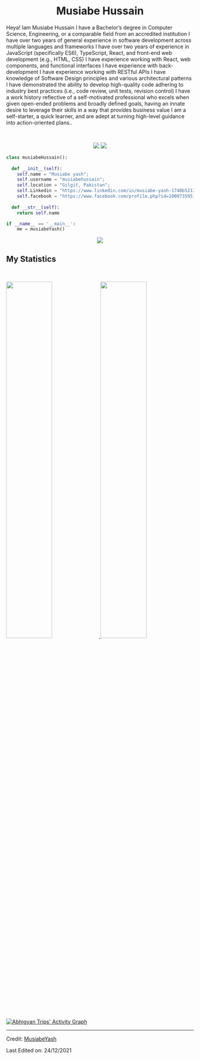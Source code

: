<h1 align="center">
  <b>Musiabe Hussain</b>
</h1>

Heya! Iam Musiabe Hussain
I  have a Bachelor’s degree in Computer Science, Engineering, or a comparable field from an accredited institution
I have  over two  years of general experience in software development across multiple languages and frameworks
I have over two years of experience in JavaScript (specifically ES6), TypeScript, React, and front-end web development (e.g., HTML, CSS) 
I have experience working with React, web components, and functional interfaces
I have  experience with back-development 
I have experience working with RESTful APIs
I have knowledge of Software Design principles and various architectural patterns
I have demonstrated the ability to develop high-quality code adhering to industry best practices (i.e., code review, unit tests, revision control)
I have a work history reflective of a self-motivated professional who excels when given open-ended problems and broadly defined goals, having an innate desire to leverage their skills in a way that provides business value
I am  a self-starter, a quick learner, and are adept at turning high-level guidance into action-oriented plans..

<br>

<p>
<div align="center">
  <img src="https://img.shields.io/badge/-HTML-c58545?style=for-the-badge&logo=html5&logoColor=c58545&labelColor=282828">
  <img src="https://img.shields.io/badge/-CSS-d1a01f?style=for-the-badge&logo=css3&logoColor=d1a01f&labelColor=282828">
</div>
</p>

```python
class musiabeHussain():
    
  def __init__(self):
    self.name = "Musiabe yash";
    self.username = "musiabehussain";
    self.location = "Gilgit, Pakistan";
    self.Linkedin = "https://www.linkedin.com/in/musiabe-yash-1740b5213/";
    self.facebook = "https://www.facebook.com/profile.php?id=100073595108212";
  
  def __str__(self):
    return self.name

if __name__ == '__main__':
    me = musiabeYash()
```

<div align="center">
  <a href="https://open.spotify.com/user/6s6pbtefezpookh8gwnkko15v">
    <img src="https://readme-spotify-tingz.vercel.app/api/now-playing">
  </a>
</div>

<!--
<div align="center">
  <a href="https://open.spotify.com/user/6s6pbtefezpookh8gwnkko15v">
    <img src="https://spotify-readme-theta-virid.vercel.app/api?scan=true&theme=dark" width="240px">
  </a>
</div>
-->

## My Statistics

<br/>
<p align="left">
  <a href="https://abhigyantrips.dev/">
  <img width="49.5%" src="https://github-readme-stats.vercel.app/api?username=abhigyantrips&show_icons=true&theme=gruvbox&hide_border=true" />
    <img width="49.5%" src="https://github-readme-streak-stats.herokuapp.com/?user=abhigyantrips&theme=gruvbox&hide_border=true" />
  </a>
</p>
<br>

[![Abhigyan Trips' Activity Graph](https://activity-graph.herokuapp.com/graph?username=abhigyantrips&custom_title=Abhigyan%20Trips's%20Contribution%20Graph&theme=gruvbox&bg_color=282828&hide_border=true&line=d1a01f&point=c58545)](https://abhigyantrips.dev)

------

Credit: [MusiabeYash](https://github.com/abhigyantrips)

Last Edited on: 24/12/2021
